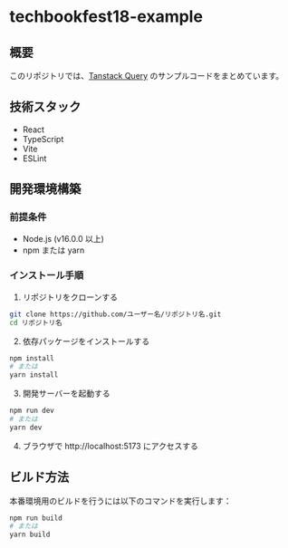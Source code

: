 # techbookfest18-example

## 概要
このリポジトリでは、[Tanstack Query](https://tanstack.com/query/latest/docs/framework/react/overview) のサンプルコードをまとめています。

## 技術スタック
- React
- TypeScript
- Vite
- ESLint

## 開発環境構築

### 前提条件
- Node.js (v16.0.0 以上)
- npm または yarn

### インストール手順
1. リポジトリをクローンする
```bash
git clone https://github.com/ユーザー名/リポジトリ名.git
cd リポジトリ名
```

2. 依存パッケージをインストールする
```bash
npm install
# または
yarn install
```

3. 開発サーバーを起動する
```bash
npm run dev
# または
yarn dev
```

4. ブラウザで http://localhost:5173 にアクセスする

## ビルド方法
本番環境用のビルドを行うには以下のコマンドを実行します：
```bash
npm run build
# または
yarn build
```
